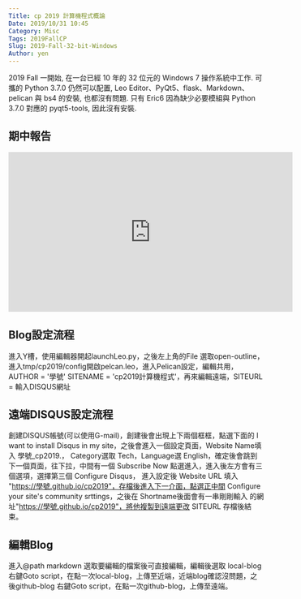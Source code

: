 ```yaml
---
Title: cp 2019 計算機程式概論
Date: 2019/10/31 10:45
Category: Misc
Tags: 2019FallCP
Slug: 2019-Fall-32-bit-Windows
Author: yen
---
```


2019 Fall 一開始, 在一台已經 10 年的 32 位元的 Windows 7 操作系統中工作. 可攜的 Python 3.7.0 仍然可以配置, Leo Editor、PyQt5、flask、Markdown、pelican 與 bs4 的安裝, 也都沒有問題. 只有 Eric6 因為缺少必要模組與 Python 3.7.0 對應的 pyqt5-tools, 因此沒有安裝.

<!-- PELICAN_END_SUMMARY -->
期中報告
----
<iframe width="560" height="315" src="https://www.youtube.com/embed/p-zFlDQK7xc" frameborder="0" allow="accelerometer; autoplay; encrypted-media; gyroscope; picture-in-picture" allowfullscreen></iframe>


Blog設定流程
----

進入Y槽，使用編輯器開起launchLeo.py，之後左上角的File 選取open-outline，進入tmp/cp2019/config開啟pelcan.leo，進入Pelican設定，編輯共用，AUTHOR = '學號'
SITENAME = 'cp2019計算機程式'，再來編輯遠端，SITEURL = 輸入DISQUS網址

遠端DISQUS設定流程
----

創建DISQUS帳號(可以使用G-mail)，創建後會出現上下兩個框框，點選下面的 I want to install Disqus in my site，之後會進入一個設定頁面，Website Name填入 學號_cp2019.，
Category選取 Tech，Language選 English，確定後會跳到下一個頁面，往下拉，中間有一個 Subscribe Now 點選進入，進入後左方會有三個選項，選擇第三個 Configure Disqus，
進入設定後 Website URL 填入 "https://學號.github.io/cp2019"，存檔後進入下一介面，點選正中間 Configure your site's community srttings，之後在 Shortname後面會有一串剛剛輸入
的網址"https://學號.github.io/cp2019"，將他複製到遠端更改 SITEURL 存檔後結束。

編輯Blog
----
進入@path markdown 選取要編輯的檔案後可直接編輯，編輯後選取 local-blog 右鍵Goto script，在點一次local-blog，上傳至近端，近端blog確認沒問題，之後github-blog 右鍵Goto script，在點一次github-blog，上傳至遠端。




[計算機程式的重要性]: https://www.quora.com/Why-is-programming-so-important-in-the-modern-world
